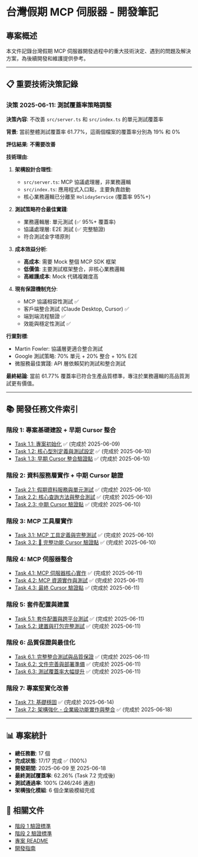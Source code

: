 # 台灣假期 MCP 伺服器 - 開發筆記

## 專案概述

本文件記錄台灣假期 MCP 伺服器開發過程中的重大技術決定、遇到的問題及解決方案，為後續開發和維護提供參考。

---

## 📋 重要技術決策記錄

### 決策 2025-06-11: 測試覆蓋率策略調整

**決策內容**: 不改善 `src/server.ts` 和 `src/index.ts` 的單元測試覆蓋率

**背景**: 當前整體測試覆蓋率 61.77%，這兩個檔案的覆蓋率分別為 19% 和 0%

**評估結果**: **不需要改善**

**技術理由**:
1. **架構設計合理性**: 
   - `src/server.ts`: MCP 協議處理層，非業務邏輯
   - `src/index.ts`: 應用程式入口點，主要負責啟動
   - 核心業務邏輯已分離至 `HolidayService` (覆蓋率 95%+)

2. **測試策略符合最佳實踐**:
   - 業務邏輯層: 單元測試 (✅ 95%+ 覆蓋率)
   - 協議處理層: E2E 測試 (✅ 完整驗證)
   - 符合測試金字塔原則

3. **成本效益分析**:
   - **高成本**: 需要 Mock 整個 MCP SDK 框架
   - **低價值**: 主要測試框架整合，非核心業務邏輯
   - **高維護成本**: Mock 代碼複雜度高

4. **現有保證機制充分**:
   - MCP 協議相容性測試 ✅
   - 客戶端整合測試 (Claude Desktop, Cursor) ✅
   - 端到端流程驗證 ✅
   - 效能與穩定性測試 ✅

**行業對標**:
- Martin Fowler: 協議層更適合整合測試
- Google 測試策略: 70% 單元 + 20% 整合 + 10% E2E
- 微服務最佳實踐: API 層依賴契約測試和整合測試

**最終結論**: 當前 61.77% 覆蓋率已符合生產品質標準，專注於業務邏輯的高品質測試更有價值。

---

## 📚 開發任務文件索引

### 階段 1: 專案基礎建設 + 早期 Cursor 整合

- [Task 1.1: 專案初始化](./task-1.1-project-initialization.md) ✅ (完成於 2025-06-09)
- [Task 1.2: 核心型別定義與測試設定](./task-1.2-core-types-and-testing.md) ✅ (完成於 2025-06-10)
- [Task 1.3: 早期 Cursor 整合驗證點](./task-1.3-early-cursor-integration.md) ✅ (完成於 2025-06-10)

### 階段 2: 資料服務層實作 + 中期 Cursor 驗證

- [Task 2.1: 假期資料服務與單元測試](./task-2.1-holiday-data-service.md) ✅ (完成於 2025-06-10)
- [Task 2.2: 核心查詢方法與整合測試](./task-2.2-core-query-methods.md) ✅ (完成於 2025-06-10)
- [Task 2.3: 中期 Cursor 驗證點](./task-2.3-mid-cursor-verification.md) ✅ (完成於 2025-06-10)

### 階段 3: MCP 工具層實作

- [Task 3.1: MCP 工具定義與完整測試](./task-3.1-mcp-tools-definition.md) ✅ (完成於 2025-06-10)
- [Task 3.2: 🚀 完整功能 Cursor 驗證點](./task-3.2-complete-cursor-verification.md) ✅ (完成於 2025-06-10)

### 階段 4: MCP 伺服器整合

- [Task 4.1: MCP 伺服器核心實作](./task-4.1-mcp-server-core.md) ✅ (完成於 2025-06-11)
- [Task 4.2: MCP 資源實作與測試](./task-4.2-mcp-resources-implementation.md) ✅ (完成於 2025-06-11)
- [Task 4.3: 最終 Cursor 驗證點](./task-4.3-final-cursor-verification.md) ✅ (完成於 2025-06-11)

### 階段 5: 套件配置與建置

- [Task 5.1: 套件配置與跨平台測試](./task-5.1-package-config.md) ✅ (完成於 2025-06-11)
- [Task 5.2: 建置與打包完整測試](./task-5.2-build-packaging.md) ✅ (完成於 2025-06-11)

### 階段 6: 品質保證與最佳化

- [Task 6.1: 完整整合測試與品質保證](./task-6.1-integration-testing.md) ✅ (完成於 2025-06-11)
- [Task 6.2: 文件完善與部署準備](./task-6.2-documentation-deployment.md) ✅ (完成於 2025-06-11)
- [Task 6.3: 測試覆蓋率大幅提升](./task-6.3-coverage-improvement.md) ✅ (完成於 2025-06-11)

### 階段 7: 專案堅實化改善

- [Task 7.1: 基礎穩固](./task-7.1-foundation-solidification.md) ✅ (完成於 2025-06-14)
- [Task 7.2: 架構強化 - 企業級功能實作與整合](./task-7.2-architecture-enhancement.md) ✅ (完成於 2025-06-18)

---

## 📊 專案統計

- **總任務數**: 17 個
- **完成狀態**: 17/17 完成 ✅ (100%)
- **開發期間**: 2025-06-09 至 2025-06-18
- **最終測試覆蓋率**: 62.26% (Task 7.2 完成後)
- **測試通過率**: 100% (246/246 通過)
- **架構強化模組**: 6 個企業級模組完成

## 🔗 相關文件

- [階段 1 驗證標準](../verification/stage-1-verification.md)
- [階段 2 驗證標準](../verification/stage-2-verification.md)
- [專案 README](../../README.md)
- [開發指南](../../DEVELOPMENT.md) 